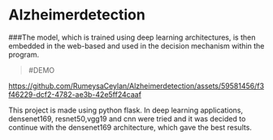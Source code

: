 # Alzheimerdetection
###The model, which is trained using deep learning architectures, is then embedded in the web-based and used in the decision mechanism within the program.
>#DEMO


https://github.com/RumeysaCeylan/Alzheimerdetection/assets/59581456/f3f46229-dcf2-4782-ae3b-42e5ff24caaf


This project is made using python flask. In deep learning applications, densenet169, resnet50,vgg19 and cnn were tried and it was decided to continue with the densenet169 architecture, which gave the best results.


